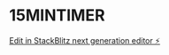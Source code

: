 # 15MINTIMER

[Edit in StackBlitz next generation editor ⚡️](https://stackblitz.com/~/github.com/mohammadnours/15MINTIMER)